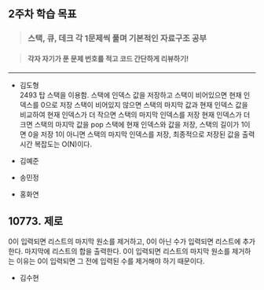 ## 2주차 학습 목표
> ### 스택, 큐, 데크 각 1문제씩 풀며 기본적인 자료구조 공부

> #### 각자 자기가 푼 문제 번호를 적고 코드 간단하게 리뷰하기! 

***
* 김도형   
2493 탑 
스택을 이용함. 스택에 인덱스 값을 저장하고 
스택이 비어있으면 현재 인덱스를 0으로 저장
스택이 비어있지 않으면 스택의 마지막 값과 현재 인덱스 값을 비교하여 현재 인덱스가 더 작으면 스택의 마지막 인덱스를 저장
현재 인덱스가 더 크면 스택의 마지막 값을 pop 스택에 현재 인덱스와 값을 저장, 스택의 길이가 1이면 0을 저장 1이 아니면 스택의 마지막 인덱스를 저장, 최종적으로 저장된 값을 출력
시간 복잡도는 O(N)이다.

* 김예준

* 송민정

* 홍화연
## 10773. 제로
0이 입력되면 리스트의 마지막 원소를 제거하고, 0이 아닌 수가 입력되면 리스트에 추가한다. 마지막에 리스트의 합을 출력한다.
0이 입력되면 리스트의 마지막 원소를 제거하는 이유는 0이 입력되면 그 전에 입력된 수를 제거해야 하기 때문이다.

* 김수현
  
  
